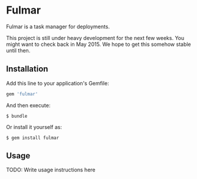 # Fulmar

Fulmar is a task manager for deployments.

This project is still under heavy development for the next few weeks. You might want to check back in May 2015. We hope
to get this somehow stable until then.

## Installation

Add this line to your application's Gemfile:

```ruby
gem 'fulmar'
```

And then execute:

    $ bundle

Or install it yourself as:

    $ gem install fulmar

## Usage

TODO: Write usage instructions here
